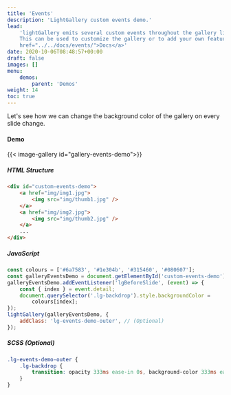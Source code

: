 ```yaml
---
title: 'Events'
description: 'LightGallery custom events demo.'
lead:
    'lightGallery emits several custom events throughout the gallery lifecycle.
    This can be used to customize the gallery or to add your own features. <a
    href="../../docs/events/">Docs</a>'
date: 2020-10-06T08:48:57+00:00
draft: false
images: []
menu:
    demos:
        parent: 'Demos'
weight: 14
toc: true
---
```


Let's see how we can change the background color of the gallery on every slide
change.

#### Demo

{{< image-gallery id="gallery-events-demo">}}

##### HTML Structure

```html
<div id="custom-events-demo">
    <a href="img/img1.jpg">
        <img src="img/thumb1.jpg" />
    </a>
    <a href="img/img2.jpg">
        <img src="img/thumb2.jpg" />
    </a>
    ...
</div>
```

##### JavaScript

```js
const colours = ['#6a7583', '#1e304b', '#315460', '#080607'];
const galleryEventsDemo = document.getElementById('custom-events-demo');
galleryEventsDemo.addEventListener('lgBeforeSlide', (event) => {
    const { index } = event.detail;
    document.querySelector('.lg-backdrop').style.backgroundColor =
        colours[index];
});
lightGallery(galleryEventsDemo, {
    addClass: 'lg-events-demo-outer', // (Optional)
});
```

##### SCSS (Optional)

```scss
.lg-events-demo-outer {
    .lg-backdrop {
        transition: opacity 333ms ease-in 0s, background-color 333ms ease-in 0s;
    }
}
```
